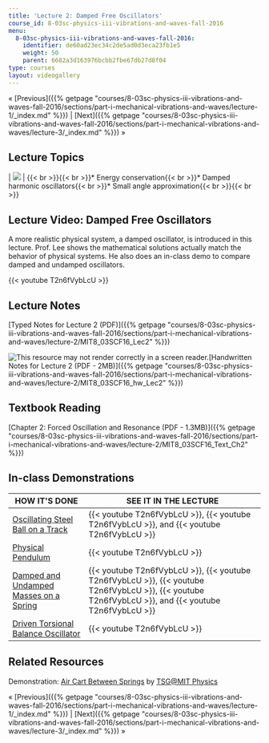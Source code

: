 ```yaml
---
title: 'Lecture 2: Damped Free Oscillators'
course_id: 8-03sc-physics-iii-vibrations-and-waves-fall-2016
menu:
  8-03sc-physics-iii-vibrations-and-waves-fall-2016:
    identifier: de60ad23ec34c2de5ad0d3eca23fb1e5
    weight: 50
    parent: 6682a3d163976bcbb2fbe67db27d8f04
type: courses
layout: videogallery
---
```

« [Previous]({{% getpage "courses/8-03sc-physics-iii-vibrations-and-waves-fall-2016/sections/part-i-mechanical-vibrations-and-waves/lecture-1/_index.md" %}}) | [Next]({{% getpage "courses/8-03sc-physics-iii-vibrations-and-waves-fall-2016/sections/part-i-mechanical-vibrations-and-waves/lecture-3/_index.md" %}}) »

Lecture Topics
--------------

| ![](https://open-learning-course-data-ci.s3.amazonaws.com/8-03sc-physics-iii-vibrations-and-waves-fall-2016/d84c4840774099632dde60e238f0fcc8_L2.jpg) | {{< br >}}{{< br >}}*   Energy conservation{{< br >}}*   Damped harmonic oscillators{{< br >}}*   Small angle approximation{{< br >}}{{< br >}} 

Lecture Video: Damped Free Oscillators
--------------------------------------

A more realistic physical system, a damped oscillator, is introduced in this lecture. Prof. Lee shows the mathematical solutions actually match the behavior of physical systems. He also does an in-class demo to compare damped and undamped oscillators.

{{< youtube T2n6fVybLcU >}}

Lecture Notes
-------------

[Typed Notes for Lecture 2 (PDF)]({{% getpage "courses/8-03sc-physics-iii-vibrations-and-waves-fall-2016/sections/part-i-mechanical-vibrations-and-waves/lecture-2/MIT8_03SCF16_Lec2" %}})

![This resource may not render correctly in a screen reader.](/images/inacessible.gif)[Handwritten Notes for Lecture 2 (PDF - 2MB)]({{% getpage "courses/8-03sc-physics-iii-vibrations-and-waves-fall-2016/sections/part-i-mechanical-vibrations-and-waves/lecture-2/MIT8_03SCF16_hw_Lec2" %}})

Textbook Reading
----------------

[Chapter 2: Forced Oscillation and Resonance (PDF - 1.3MB)]({{% getpage "courses/8-03sc-physics-iii-vibrations-and-waves-fall-2016/sections/part-i-mechanical-vibrations-and-waves/lecture-2/MIT8_03SCF16_Text_Ch2" %}})

In-class Demonstrations
-----------------------

| HOW IT'S DONE | SEE IT IN THE LECTURE |
| --- | --- |
| [Oscillating Steel Ball on a Track](http://tsgphysics.mit.edu/front/?page=demo.php&letnum=C%2012&show=0) | {{< youtube T2n6fVybLcU >}}, {{< youtube T2n6fVybLcU >}}, and {{< youtube T2n6fVybLcU >}} |
| [Physical Pendulum](http://tsgphysics.mit.edu/front/?page=demo.php&letnum=C%207&show=0) | {{< youtube T2n6fVybLcU >}} |
| [Damped and Undamped Masses on a Spring](http://tsgphysics.mit.edu/front/?page=demo.php&letnum=C%2011&show=0) | {{< youtube T2n6fVybLcU >}}, {{< youtube T2n6fVybLcU >}}, {{< youtube T2n6fVybLcU >}}, {{< youtube T2n6fVybLcU >}}, and {{< youtube T2n6fVybLcU >}} |
| [Driven Torsional Balance Oscillator](http://tsgphysics.mit.edu/front/?page=demo.php&letnum=C%2060&show=0) | {{< youtube T2n6fVybLcU >}} 

Related Resources
-----------------

Demonstration: [Air Cart Between Springs](http://tsgphysics.mit.edu/front/?page=demo.php&letnum=C%201&show=0) by [TSG@MIT Physics](http://tsgphysics.mit.edu/front/)

« [Previous]({{% getpage "courses/8-03sc-physics-iii-vibrations-and-waves-fall-2016/sections/part-i-mechanical-vibrations-and-waves/lecture-1/_index.md" %}}) | [Next]({{% getpage "courses/8-03sc-physics-iii-vibrations-and-waves-fall-2016/sections/part-i-mechanical-vibrations-and-waves/lecture-3/_index.md" %}}) »